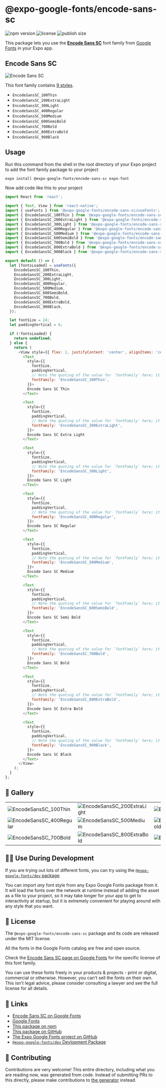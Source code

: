 # @expo-google-fonts/encode-sans-sc

![npm version](https://flat.badgen.net/npm/v/@expo-google-fonts/encode-sans-sc)
![license](https://flat.badgen.net/github/license/expo/google-fonts)
![publish size](https://flat.badgen.net/packagephobia/install/@expo-google-fonts/encode-sans-sc)

This package lets you use the [**Encode Sans SC**](https://fonts.google.com/specimen/Encode+Sans+SC) font family from [Google Fonts](https://fonts.google.com/) in your Expo app.

## Encode Sans SC

![Encode Sans SC](./font-family.png)

This font family contains [9 styles](#-gallery).

- `EncodeSansSC_100Thin`
- `EncodeSansSC_200ExtraLight`
- `EncodeSansSC_300Light`
- `EncodeSansSC_400Regular`
- `EncodeSansSC_500Medium`
- `EncodeSansSC_600SemiBold`
- `EncodeSansSC_700Bold`
- `EncodeSansSC_800ExtraBold`
- `EncodeSansSC_900Black`

## Usage

Run this command from the shell in the root directory of your Expo project to add the font family package to your project
```sh
expo install @expo-google-fonts/encode-sans-sc expo-font
```

Now add code like this to your project
```js
import React from 'react';

import { Text, View } from 'react-native';
import { useFonts } from '@expo-google-fonts/encode-sans-sc/useFonts';
import { EncodeSansSC_100Thin } from '@expo-google-fonts/encode-sans-sc/100Thin';
import { EncodeSansSC_200ExtraLight } from '@expo-google-fonts/encode-sans-sc/200ExtraLight';
import { EncodeSansSC_300Light } from '@expo-google-fonts/encode-sans-sc/300Light';
import { EncodeSansSC_400Regular } from '@expo-google-fonts/encode-sans-sc/400Regular';
import { EncodeSansSC_500Medium } from '@expo-google-fonts/encode-sans-sc/500Medium';
import { EncodeSansSC_600SemiBold } from '@expo-google-fonts/encode-sans-sc/600SemiBold';
import { EncodeSansSC_700Bold } from '@expo-google-fonts/encode-sans-sc/700Bold';
import { EncodeSansSC_800ExtraBold } from '@expo-google-fonts/encode-sans-sc/800ExtraBold';
import { EncodeSansSC_900Black } from '@expo-google-fonts/encode-sans-sc/900Black';

export default () => {
  let [fontsLoaded] = useFonts({
    EncodeSansSC_100Thin,
    EncodeSansSC_200ExtraLight,
    EncodeSansSC_300Light,
    EncodeSansSC_400Regular,
    EncodeSansSC_500Medium,
    EncodeSansSC_600SemiBold,
    EncodeSansSC_700Bold,
    EncodeSansSC_800ExtraBold,
    EncodeSansSC_900Black,
  });

  let fontSize = 24;
  let paddingVertical = 6;

  if (!fontsLoaded) {
    return undefined;
  } else {
    return (
      <View style={{ flex: 1, justifyContent: 'center', alignItems: 'center' }}>
        <Text
          style={{
            fontSize,
            paddingVertical,
            // Note the quoting of the value for `fontFamily` here; it expects a string!
            fontFamily: 'EncodeSansSC_100Thin',
          }}>
          Encode Sans SC Thin
        </Text>

        <Text
          style={{
            fontSize,
            paddingVertical,
            // Note the quoting of the value for `fontFamily` here; it expects a string!
            fontFamily: 'EncodeSansSC_200ExtraLight',
          }}>
          Encode Sans SC Extra Light
        </Text>

        <Text
          style={{
            fontSize,
            paddingVertical,
            // Note the quoting of the value for `fontFamily` here; it expects a string!
            fontFamily: 'EncodeSansSC_300Light',
          }}>
          Encode Sans SC Light
        </Text>

        <Text
          style={{
            fontSize,
            paddingVertical,
            // Note the quoting of the value for `fontFamily` here; it expects a string!
            fontFamily: 'EncodeSansSC_400Regular',
          }}>
          Encode Sans SC Regular
        </Text>

        <Text
          style={{
            fontSize,
            paddingVertical,
            // Note the quoting of the value for `fontFamily` here; it expects a string!
            fontFamily: 'EncodeSansSC_500Medium',
          }}>
          Encode Sans SC Medium
        </Text>

        <Text
          style={{
            fontSize,
            paddingVertical,
            // Note the quoting of the value for `fontFamily` here; it expects a string!
            fontFamily: 'EncodeSansSC_600SemiBold',
          }}>
          Encode Sans SC Semi Bold
        </Text>

        <Text
          style={{
            fontSize,
            paddingVertical,
            // Note the quoting of the value for `fontFamily` here; it expects a string!
            fontFamily: 'EncodeSansSC_700Bold',
          }}>
          Encode Sans SC Bold
        </Text>

        <Text
          style={{
            fontSize,
            paddingVertical,
            // Note the quoting of the value for `fontFamily` here; it expects a string!
            fontFamily: 'EncodeSansSC_800ExtraBold',
          }}>
          Encode Sans SC Extra Bold
        </Text>

        <Text
          style={{
            fontSize,
            paddingVertical,
            // Note the quoting of the value for `fontFamily` here; it expects a string!
            fontFamily: 'EncodeSansSC_900Black',
          }}>
          Encode Sans SC Black
        </Text>
      </View>
    );
  }
};

```

## 🔡 Gallery


||||
|-|-|-|
|![EncodeSansSC_100Thin](.//100Thin/EncodeSansSC_100Thin.ttf.png)|![EncodeSansSC_200ExtraLight](.//200ExtraLight/EncodeSansSC_200ExtraLight.ttf.png)|![EncodeSansSC_300Light](.//300Light/EncodeSansSC_300Light.ttf.png)||
|![EncodeSansSC_400Regular](.//400Regular/EncodeSansSC_400Regular.ttf.png)|![EncodeSansSC_500Medium](.//500Medium/EncodeSansSC_500Medium.ttf.png)|![EncodeSansSC_600SemiBold](.//600SemiBold/EncodeSansSC_600SemiBold.ttf.png)||
|![EncodeSansSC_700Bold](.//700Bold/EncodeSansSC_700Bold.ttf.png)|![EncodeSansSC_800ExtraBold](.//800ExtraBold/EncodeSansSC_800ExtraBold.ttf.png)|![EncodeSansSC_900Black](.//900Black/EncodeSansSC_900Black.ttf.png)||


## 👩‍💻 Use During Development

If you are trying out lots of different fonts, you can try using the [`@expo-google-fonts/dev` package](https://github.com/freeboub/google-fonts/tree/master/font-packages/dev#readme).

You can import *any* font style from any Expo Google Fonts package from it. It will load the fonts
over the network at runtime instead of adding the asset as a file to your project, so it may take longer
for your app to get to interactivity at startup, but it is extremely convenient
for playing around with any style that you want.

## 📖 License

The `@expo-google-fonts/encode-sans-sc` package and its code are released under the MIT license.

All the fonts in the Google Fonts catalog are free and open source.

Check the [Encode Sans SC page on Google Fonts](https://fonts.google.com/specimen/Encode+Sans+SC) for the specific license of this font family.

You can use these fonts freely in your products & projects - print or digital, commercial or otherwise. However, you can't sell the fonts on their own. This isn't legal advice, please consider consulting a lawyer and see the full license for all details.

## 🔗 Links

- [Encode Sans SC on Google Fonts](https://fonts.google.com/specimen/Encode+Sans+SC)
- [Google Fonts](https://fonts.google.com/)
- [This package on npm](https://www.npmjs.com/package/@expo-google-fonts/encode-sans-sc)
- [This package on GitHub](https://github.com/freeboub/google-fonts/tree/master/font-packages/encode-sans-sc)
- [The Expo Google Fonts project on GitHub](https://github.com/freeboub/google-fonts)
- [`@expo-google-fonts/dev` Devlopment Package](https://github.com/freeboub/google-fonts/tree/master/font-packages/dev)

## 🤝 Contributing

Contributions are very welcome! This entire directory, including what you are reading now, was generated from code. Instead of submitting PRs to this directly, please make contributions to [the generator](https://github.com/freeboub/google-fonts/tree/master/packages/generator) instead.
